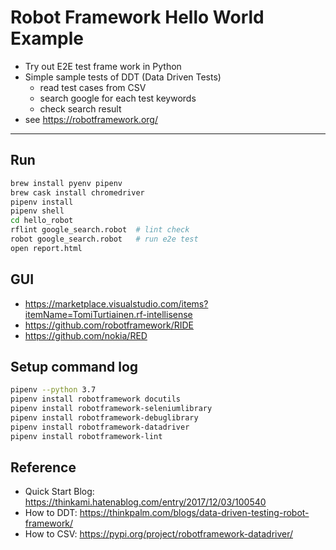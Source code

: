 # Robot Framework Hello World Example

* Try out E2E test frame work in Python
* Simple sample tests of DDT (Data Driven Tests)
  - read test cases from CSV
  - search google for each test keywords
  - check search result
* see https://robotframework.org/

----------

## Run

```bash
brew install pyenv pipenv
brew cask install chromedriver
pipenv install
pipenv shell
cd hello_robot
rflint google_search.robot  # lint check
robot google_search.robot   # run e2e test
open report.html
```

## GUI

* https://marketplace.visualstudio.com/items?itemName=TomiTurtiainen.rf-intellisense
* https://github.com/robotframework/RIDE
* https://github.com/nokia/RED

## Setup command log

```bash
pipenv --python 3.7
pipenv install robotframework docutils
pipenv install robotframework-seleniumlibrary
pipenv install robotframework-debuglibrary
pipenv install robotframework-datadriver
pipenv install robotframework-lint
```

## Reference

* Quick Start Blog: https://thinkami.hatenablog.com/entry/2017/12/03/100540
* How to DDT: https://thinkpalm.com/blogs/data-driven-testing-robot-framework/
* How to CSV: https://pypi.org/project/robotframework-datadriver/
